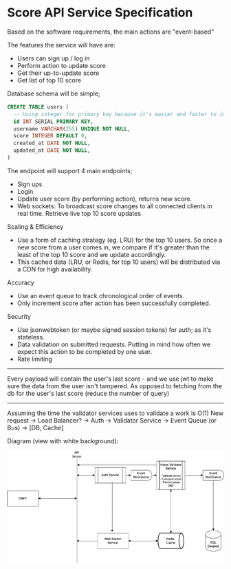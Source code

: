 # Score API Service Specification

Based on the software requirements, the main actions are "event-based"

The features the service will have are:

- Users can sign up / log in
- Perform action to update score
- Get their up-to-update score
- Get list of top 10 score

Database schema will be simple;

```sql
CREATE TABLE users (
  -- Using integer for primary key because it's easier and faster to index, and sort.
  id INT SERIAL PRIMARY KEY,
  username VARCHAR(255) UNIQUE NOT NULL,
  score INTEGER DEFAULT 0,
  created_at DATE NOT NULL,
  updated_at DATE NOT NULL,
)
```

The endpoint will support 4 main endpoints;

- Sign ups
- Login
- Update user score (by performing action), returns new score.
- Web sockets: To broadcast score changes to all connected clients in real time. Retrieve live top 10 score updates

Scaling & Efficiency

- Use a form of caching strategy (eg. LRU) for the top 10 users. So once a new score from a user comes in, we compare if it's greater than the least of the top 10 score and we update accordingly.
- This cached data (LRU, or Redis, for top 10 users) will be distributed via a CDN for high availability.

Accuracy

- Use an event queue to track chronological order of events.
- Only increment score after action has been successfully completed.

Security

- Use jsonwebtoken (or maybe signed session tokens) for auth; as it's stateless.
- Data validation on submitted requests. Putting in mind how often we expect this action to be completed by one user.
- Rate limiting

---

Every payload will contain the user's last score - and we use jwt to make sure the data from the user isn't tampered. As opposed to fetching from the db for the user's last score (reduce the number of query)

---

Assuming the time the validator services uses to validate a work is O(1)
New request -> Load Balancer? -> Auth -> Validator Service -> Event Queue (or Bus) -> [DB, Cache]

Diagram (view with white background):

![system design diagram](99Tech_problem6.drawio.png)
